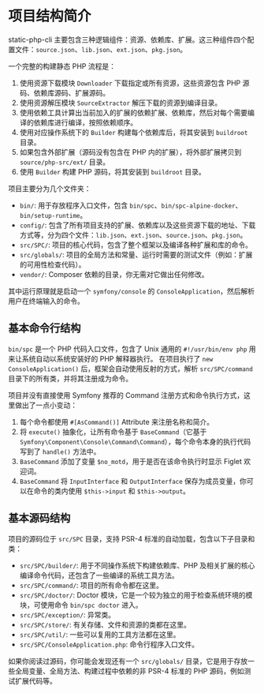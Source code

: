 # 项目结构简介

static-php-cli 主要包含三种逻辑组件：资源、依赖库、扩展。这三种组件四个配置文件：`source.json`、`lib.json`、`ext.json`、`pkg.json`。

一个完整的构建静态 PHP 流程是：

1. 使用资源下载模块 `Downloader` 下载指定或所有资源，这些资源包含 PHP 源码、依赖库源码、扩展源码。
2. 使用资源解压模块 `SourceExtractor` 解压下载的资源到编译目录。
3. 使用依赖工具计算出当前加入的扩展的依赖扩展、依赖库，然后对每个需要编译的依赖库进行编译，按照依赖顺序。
4. 使用对应操作系统下的 `Builder` 构建每个依赖库后，将其安装到 `buildroot` 目录。
5. 如果包含外部扩展（源码没有包含在 PHP 内的扩展），将外部扩展拷贝到 `source/php-src/ext/` 目录。
6. 使用 `Builder` 构建 PHP 源码，将其安装到 `buildroot` 目录。

项目主要分为几个文件夹：

- `bin/`: 用于存放程序入口文件，包含 `bin/spc`、`bin/spc-alpine-docker`、`bin/setup-runtime`。
- `config/`: 包含了所有项目支持的扩展、依赖库以及这些资源下载的地址、下载方式等，分为四个文件：`lib.json`、`ext.json`、`source.json`、`pkg.json`。
- `src/SPC/`: 项目的核心代码，包含了整个框架以及编译各种扩展和库的命令。
- `src/globals/`: 项目的全局方法和常量、运行时需要的测试文件（例如：扩展的可用性检查代码）。
- `vendor/`: Composer 依赖的目录，你无需对它做出任何修改。

其中运行原理就是启动一个 `symfony/console` 的 `ConsoleApplication`，然后解析用户在终端输入的命令。

## 基本命令行结构

`bin/spc` 是一个 PHP 代码入口文件，包含了 Unix 通用的 `#!/usr/bin/env php` 用来让系统自动以系统安装好的 PHP 解释器执行。
在项目执行了 `new ConsoleApplication()` 后，框架会自动使用反射的方式，解析 `src/SPC/command` 目录下的所有类，并将其注册成为命令。

项目并没有直接使用 Symfony 推荐的 Command 注册方式和命令执行方式，这里做出了一点小变动：

1. 每个命令都使用 `#[AsCommand()]` Attribute 来注册名称和简介。
2. 将 `execute()` 抽象化，让所有命令基于 `BaseCommand`（它基于 `Symfony\Component\Console\Command\Command`），每个命令本身的执行代码写到了 `handle()` 方法中。
3. `BaseCommand` 添加了变量 `$no_motd`，用于是否在该命令执行时显示 Figlet 欢迎词。
4. `BaseCommand` 将 `InputInterface` 和 `OutputInterface` 保存为成员变量，你可以在命令的类内使用 `$this->input` 和 `$this->output`。

## 基本源码结构

项目的源码位于 `src/SPC` 目录，支持 PSR-4 标准的自动加载，包含以下子目录和类：

- `src/SPC/builder/`: 用于不同操作系统下构建依赖库、PHP 及相关扩展的核心编译命令代码，还包含了一些编译的系统工具方法。
- `src/SPC/command/`: 项目的所有命令都在这里。
- `src/SPC/doctor/`: Doctor 模块，它是一个较为独立的用于检查系统环境的模块，可使用命令 `bin/spc doctor` 进入。
- `src/SPC/exception/`: 异常类。
- `src/SPC/store/`: 有关存储、文件和资源的类都在这里。
- `src/SPC/util/`: 一些可以复用的工具方法都在这里。
- `src/SPC/ConsoleApplication.php`: 命令行程序入口文件。

如果你阅读过源码，你可能会发现还有一个 `src/globals/` 目录，它是用于存放一些全局变量、全局方法、构建过程中依赖的非 PSR-4 标准的 PHP 源码，例如测试扩展代码等。
